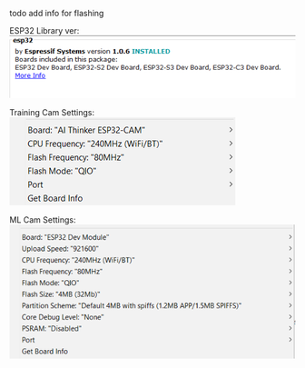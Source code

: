 todo add info for flashing

ESP32 Library ver:
![Alt text](image-2.png)

Training Cam Settings:
![Alt text](image.png)

ML Cam Settings:
![Alt text](image-1.png)